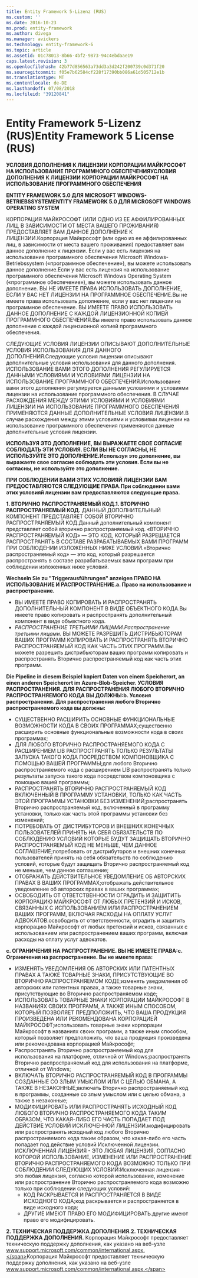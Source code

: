 ```yaml
---
title: Entity Framework 5-Lizenz (RUS)
ms.custom: ''
ms.date: 2016-10-23
ms.prod: entity-framework
ms.author: divega
ms.manager: avickers
ms.technology: entity-framework-6
ms.topic: article
ms.assetid: 01c78013-8b66-4bf2-9873-94c4ebdaae19
caps.latest.revision: 3
ms.openlocfilehash: 42b77d856563a73dd3a3d242f200739c0d371f20
ms.sourcegitcommit: f05e7b62584cf228f17390bb086a61d505712e1b
ms.translationtype: MT
ms.contentlocale: de-DE
ms.lasthandoff: 07/08/2018
ms.locfileid: "39120841"
---
```

# <a name="entity-framework-5-license-rus"></a><span data-ttu-id="b1005-102">Entity Framework 5-Lizenz (RUS)</span><span class="sxs-lookup"><span data-stu-id="b1005-102">Entity Framework 5 License (RUS)</span></span>
<span data-ttu-id="b1005-103">**УСЛОВИЯ ДОПОЛНЕНИЯ К ЛИЦЕНЗИИ КОРПОРАЦИИ МАЙКРОСОФТ НА ИСПОЛЬЗОВАНИЕ ПРОГРАММНОГО ОБЕСПЕЧЕНИЯ**</span><span class="sxs-lookup"><span data-stu-id="b1005-103">**УСЛОВИЯ ДОПОЛНЕНИЯ К ЛИЦЕНЗИИ КОРПОРАЦИИ МАЙКРОСОФТ НА ИСПОЛЬЗОВАНИЕ ПРОГРАММНОГО ОБЕСПЕЧЕНИЯ**</span></span>

<span data-ttu-id="b1005-104">**ENTITY FRAMEWORK 5.0 ДЛЯ MICROSOFT WINDOWS-BETRIEBSSYSTEM**</span><span class="sxs-lookup"><span data-stu-id="b1005-104">**ENTITY FRAMEWORK 5.0 ДЛЯ MICROSOFT WINDOWS OPERATING SYSTEM**</span></span>

<span data-ttu-id="b1005-105">КОРПОРАЦИЯ МАЙКРОСОФТ (ИЛИ ОДНО ИЗ ЕЕ АФФИЛИРОВАННЫХ ЛИЦ, В ЗАВИСИМОСТИ ОТ МЕСТА ВАШЕГО ПРОЖИВАНИЯ) ПРЕДОСТАВЛЯЕТ ВАМ ДАННОЕ ДОПОЛНЕНИЕ К ЛИЦЕНЗИИ.</span><span class="sxs-lookup"><span data-stu-id="b1005-105">Корпорация Майкрософт (или одно из ее аффилированных лиц, в зависимости от места вашего проживания) предоставляет вам данное дополнение к лицензии.</span></span> <span data-ttu-id="b1005-106">Если у вас есть лицензия на использование программного обеспечения Microsoft Windows-Betriebssystem («программное обеспечение»), вы можете использовать данное дополнение.</span><span class="sxs-lookup"><span data-stu-id="b1005-106">Если у вас есть лицензия на использование программного обеспечения Microsoft Windows Operating System («программное обеспечение»), вы можете использовать данное дополнение.</span></span> <span data-ttu-id="b1005-107">ВЫ НЕ ИМЕЕТЕ ПРАВА ИСПОЛЬЗОВАТЬ ДОПОЛНЕНИЕ, ЕСЛИ У ВАС НЕТ ЛИЦЕНЗИИ НА ПРОГРАММНОЕ ОБЕСПЕЧЕНИЕ.</span><span class="sxs-lookup"><span data-stu-id="b1005-107">Вы не имеете права использовать дополнение, если у вас нет лицензии на программное обеспечение.</span></span> <span data-ttu-id="b1005-108">ВЫ ИМЕЕТЕ ПРАВО ИСПОЛЬЗОВАТЬ ДАННОЕ ДОПОЛНЕНИЕ С КАЖДОЙ ЛИЦЕНЗИОННОЙ КОПИЕЙ ПРОГРАММНОГО ОБЕСПЕЧЕНИЯ.</span><span class="sxs-lookup"><span data-stu-id="b1005-108">Вы имеете право использовать данное дополнение с каждой лицензионной копией программного обеспечения.</span></span>

<span data-ttu-id="b1005-109">СЛЕДУЮЩИЕ УСЛОВИЯ ЛИЦЕНЗИИ ОПИСЫВАЮТ ДОПОЛНИТЕЛЬНЫЕ УСЛОВИЯ ИСПОЛЬЗОВАНИЯ ДЛЯ ДАННОГО ДОПОЛНЕНИЯ.</span><span class="sxs-lookup"><span data-stu-id="b1005-109">Следующие условия лицензии описывают дополнительные условия использования для данного дополнения.</span></span> <span data-ttu-id="b1005-110">ИСПОЛЬЗОВАНИЕ ВАМИ ЭТОГО ДОПОЛНЕНИЯ РЕГУЛИРУЕТСЯ ДАННЫМИ УСЛОВИЯМИ И УСЛОВИЯМИ ЛИЦЕНЗИИ НА ИСПОЛЬЗОВАНИЕ ПРОГРАММНОГО ОБЕСПЕЧЕНИЯ.</span><span class="sxs-lookup"><span data-stu-id="b1005-110">Использование вами этого дополнения регулируется данными условиями и условиями лицензии на использование программного обеспечения.</span></span> <span data-ttu-id="b1005-111">В СЛУЧАЕ РАСХОЖДЕНИЯ МЕЖДУ ЭТИМИ УСЛОВИЯМИ И УСЛОВИЯМИ ЛИЦЕНЗИИ НА ИСПОЛЬЗОВАНИЕ ПРОГРАММНОГО ОБЕСПЕЧЕНИЯ ПРИМЕНЯЮТСЯ ДАННЫЕ ДОПОЛНИТЕЛЬНЫЕ УСЛОВИЯ ЛИЦЕНЗИИ.</span><span class="sxs-lookup"><span data-stu-id="b1005-111">В случае расхождения между этими условиями и условиями лицензии на использование программного обеспечения применяются данные дополнительные условия лицензии.</span></span>

<span data-ttu-id="b1005-112">**ИСПОЛЬЗУЯ ЭТО ДОПОЛНЕНИЕ, ВЫ ВЫРАЖАЕТЕ СВОЕ СОГЛАСИЕ СОБЛЮДАТЬ ЭТИ УСЛОВИЯ. ЕСЛИ ВЫ НЕ СОГЛАСНЫ, НЕ ИСПОЛЬЗУЙТЕ ЭТО ДОПОЛНЕНИЕ.**</span><span class="sxs-lookup"><span data-stu-id="b1005-112">**Используя это дополнение, вы выражаете свое согласие соблюдать эти условия. Если вы не согласны, не используйте это дополнение.**</span></span>

<span data-ttu-id="b1005-113">**ПРИ СОБЛЮДЕНИИ ВАМИ ЭТИХ УСЛОВИЯЙ ЛИЦЕНЗИИ ВАМ ПРЕДОСТАВЛЯЮТСЯ СЛЕДУЮЩИЕ ПРАВА.**</span><span class="sxs-lookup"><span data-stu-id="b1005-113">**При соблюдении вами этих условияй лицензии вам предоставляются следующие права.**</span></span>

<span data-ttu-id="b1005-114">**1. ВТОРИЧНО РАСПРОСТРАНЯЕМЫЙ КОД.**</span><span class="sxs-lookup"><span data-stu-id="b1005-114">**1. ВТОРИЧНО РАСПРОСТРАНЯЕМЫЙ КОД.**</span></span> <span data-ttu-id="b1005-115">ДАННЫЙ ДОПОЛНИТЕЛЬНЫЙ КОМПОНЕНТ ПРЕДСТАВЛЯЕТ СОБОЙ ВТОРИЧНО РАСПРОСТРАНЯЕМЫЙ КОД.</span><span class="sxs-lookup"><span data-stu-id="b1005-115">Данный дополнительный компонент представляет собой вторично распространяемый код.</span></span> <span data-ttu-id="b1005-116">«ВТОРИЧНО РАСПРОСТРАНЯЕМЫЙ КОД» ― ЭТО КОД, КОТОРЫЙ РАЗРЕШАЕТСЯ РАСПРОСТРАНЯТЬ В СОСТАВЕ РАЗРАБАТЫВАЕМЫХ ВАМИ ПРОГРАММ ПРИ СОБЛЮДЕНИИ ИЗЛОЖЕННЫХ НИЖЕ УСЛОВИЙ.</span><span class="sxs-lookup"><span data-stu-id="b1005-116">«Вторично распространяемый код» ― это код, который разрешается распространять в составе разрабатываемых вами программ при соблюдении изложенных ниже условий.</span></span>

<span data-ttu-id="b1005-117">**Wechseln Sie zu "Triggerausführungen" anzeigen ПРАВО НА ИСПОЛЬЗОВАНИЕ И РАСПРОСТРАНЕНИЕ.**</span><span class="sxs-lookup"><span data-stu-id="b1005-117">**a. Право на использование и распространение.**</span></span>

-   <span data-ttu-id="b1005-118">ВЫ ИМЕЕТЕ ПРАВО КОПИРОВАТЬ И РАСПРОСТРАНЯТЬ ДОПОЛНИТЕЛЬНЫЙ КОМПОНЕНТ В ВИДЕ ОБЪЕКТНОГО КОДА.</span><span class="sxs-lookup"><span data-stu-id="b1005-118">Вы имеете право копировать и распространять дополнительный компонент в виде объектного кода.</span></span>
-   <span data-ttu-id="b1005-119">*РАСПРОСТРАНЕНИЕ ТРЕТЬИМИ ЛИЦАМИ.*</span><span class="sxs-lookup"><span data-stu-id="b1005-119">*Распространение третьими лицами.*</span></span> <span data-ttu-id="b1005-120">ВЫ МОЖЕТЕ РАЗРЕШИТЬ ДИСТРИБЬЮТОРАМ ВАШИХ ПРОГРАММ КОПИРОВАТЬ И РАСПРОСТРАНЯТЬ ВТОРИЧНО РАСПРОСТРАНЯЕМЫЙ КОД КАК ЧАСТЬ ЭТИХ ПРОГРАММ.</span><span class="sxs-lookup"><span data-stu-id="b1005-120">Вы можете разрешить дистрибьюторам ваших программ копировать и распространять Вторично распространяемый код как часть этих программ.</span></span>

<span data-ttu-id="b1005-121">**Die Pipeline in diesem Beispiel kopiert Daten von einem Speicherort, an einen anderen Speicherort im Azure-Blob-Speicher. УСЛОВИЯ РАСПРОСТРАНЕНИЯ. ДЛЯ РАСПРОСТРАНЕНИЯ ЛЮБОГО ВТОРИЧНО РАСПРОСТРАНЯЕМОГО КОДА ВЫ ДОЛЖНЫ:**</span><span class="sxs-lookup"><span data-stu-id="b1005-121">**b. Условия распространения. Для распространения любого Вторично распространяемого кода вы должны:**</span></span>

-   <span data-ttu-id="b1005-122">СУЩЕСТВЕННО РАСШИРИТЬ ОСНОВНЫЕ ФУНКЦИОНАЛЬНЫЕ ВОЗМОЖНОСТИ КОДА В СВОИХ ПРОГРАММАХ;</span><span class="sxs-lookup"><span data-stu-id="b1005-122">существенно расширить основные функциональные возможности кода в своих программах;</span></span>
-   <span data-ttu-id="b1005-123">ДЛЯ ЛЮБОГО ВТОРИЧНО РАСПРОСТРАНЯЕМОГО КОДА С РАСШИРЕНИЕМ LIB РАСПРОСТРАНЯТЬ ТОЛЬКО РЕЗУЛЬТАТЫ ЗАПУСКА ТАКОГО КОДА ПОСРЕДСТВОМ КОМПОНОВЩИКА С ПОМОЩЬЮ ВАШЕЙ ПРОГРАММЫ;</span><span class="sxs-lookup"><span data-stu-id="b1005-123">для любого Вторично распространяемого кода с расширением LIB распространять только результаты запуска такого кода посредством компоновщика с помощью вашей программы;</span></span>
-   <span data-ttu-id="b1005-124">РАСПРОСТРАНЯТЬ ВТОРИЧНО РАСПРОСТРАНЯЕМЫЙ КОД ВКЛЮЧЕННЫЙ В ПРОГРАММУ УСТАНОВКИ, ТОЛЬКО КАК ЧАСТЬ ЭТОЙ ПРОГРАММЫ УСТАНОВКИ БЕЗ ИЗМЕНЕНИЙ;</span><span class="sxs-lookup"><span data-stu-id="b1005-124">распространять Вторично распространяемый код, включенный в программу установки, только как часть этой программы установки без изменений;</span></span>
-   <span data-ttu-id="b1005-125">ПОТРЕБОВАТЬ ОТ ДИСТРИБУТОРОВ И ВНЕШНИХ КОНЕЧНЫХ ПОЛЬЗОВАТЕЛЕЙ ПРИНЯТЬ НА СЕБЯ ОБЯЗАТЕЛЬСТВ ПО СОБЛЮДЕНИЮ УСЛОВИЙ КОТОРЫЕ БУДУТ ЗАЩИЩАТЬ ВТОРИЧНО РАСПРОСТРАНЯЕМЫЙ КОД НЕ МЕНЬШЕ, ЧЕМ ДАННОЕ СОГЛАШЕНИЕ;</span><span class="sxs-lookup"><span data-stu-id="b1005-125">потребовать от дистрибуторов и внешних конечных пользователей принять на себя обязательств по соблюдению условий, которые будут защищать Вторично распространяемый код не меньше, чем данное соглашение;</span></span>
-   <span data-ttu-id="b1005-126">ОТОБРАЖАТЬ ДЕЙСТВИТЕЛЬНОЕ УВЕДОМЛЕНИЕ ОБ АВТОРСКИХ ПРАВАХ В ВАШИХ ПРОГРАММАХ;</span><span class="sxs-lookup"><span data-stu-id="b1005-126">отображать действительное уведомление об авторских правах в ваших программах;</span></span>
-   <span data-ttu-id="b1005-127">ОСВОБОДИТЬ ОТ ОТВЕТСТВЕННОСТИ ОГРАДИТЬ И ЗАЩИТИТЬ КОРПОРАЦИЮ МАЙКРОСОФТ ОТ ЛЮБЫХ ПРЕТЕНЗИЙ И ИСКОВ, СВЯЗАННЫХ С ИСПОЛЬЗОВАНИЕМ ИЛИ РАСПРОСТРАНЕНИЕМ ВАШИХ ПРОГРАММ, ВКЛЮЧАЯ РАСХОДЫ НА ОПЛАТУ УСЛУГ АДВОКАТОВ.</span><span class="sxs-lookup"><span data-stu-id="b1005-127">освободить от ответственности, оградить и защитить корпорацию Майкрософт от любых претензий и исков, связанных с использованием или распространением ваших программ, включая расходы на оплату услуг адвокатов.</span></span>

<span data-ttu-id="b1005-128">**c. ОГРАНИЧЕНИЯ НА РАСПРОСТРАНЕНИЕ. ВЫ НЕ ИМЕЕТЕ ПРАВА:**</span><span class="sxs-lookup"><span data-stu-id="b1005-128">**c. Ограничения на распространение. Вы не имеете права:**</span></span>

-   <span data-ttu-id="b1005-129">ИЗМЕНЯТЬ УВЕДОМЛЕНИЯ ОБ АВТОРСКИХ ИЛИ ПАТЕНТНЫХ ПРАВАХ А ТАКЖЕ ТОВАРНЫЕ ЗНАКИ, ПРИСУТСТВУЮЩИЕ ВО ВТОРИЧНО РАСПРОСТРАНЯЕМОМ КОДЕ;</span><span class="sxs-lookup"><span data-stu-id="b1005-129">изменять уведомления об авторских или патентных правах, а также товарные знаки, присутствующие во Вторично распространяемом коде;</span></span>
-   <span data-ttu-id="b1005-130">ИСПОЛЬЗОВАТЬ ТОВАРНЫЕ ЗНАКИ КОРПОРАЦИИ МАЙКРОСОФТ В НАЗВАНИЯХ СВОИХ ПРОГРАММ, А ТАКЖЕ ИНЫМ СПОСОБОМ, КОТОРЫЙ ПОЗВОЛЯЕТ ПРЕДПОЛОЖИТЬ, ЧТО ВАША ПРОДУКЦИЯ ПРОИЗВЕДЕНА ИЛИ РЕКОМЕНДОВАНА КОРПОРАЦИЕЙ МАЙКРОСОФТ;</span><span class="sxs-lookup"><span data-stu-id="b1005-130">использовать товарные знаки корпорации Майкрософт в названиях своих программ, а также иным способом, который позволяет предположить, что ваша продукция произведена или рекомендована корпорацией Майкрософт;</span></span>
-   <span data-ttu-id="b1005-131">Распространять Вторично распространяемый код для использования на платформе, отличной от Windows;</span><span class="sxs-lookup"><span data-stu-id="b1005-131">распространять Вторично распространяемый код для использования на платформе, отличной от Windows;</span></span>
-   <span data-ttu-id="b1005-132">ВКЛЮЧАТЬ ВТОРИЧНО РАСПРОСТРАНЯЕМЫЙ КОД В ПРОГРАММЫ СОЗДАННЫЕ СО ЗЛЫМ УМЫСЛОМ ИЛИ С ЦЕЛЬЮ ОБМАНА, А ТАКЖЕ В НЕЗАКОННЫЕ;</span><span class="sxs-lookup"><span data-stu-id="b1005-132">включать Вторично распространяемый код в программы, созданные со злым умыслом или с целью обмана, а также в незаконные;</span></span>
-   <span data-ttu-id="b1005-133">МОДИФИЦИРОВАТЬ ИЛИ РАСПРОСТРАНЯТЬ ИСХОДНЫЙ КОД ЛЮБОГО ВТОРИЧНО РАСПРОСТРАНЯЕМОГО КОДА ТАКИМ ОБРАЗОМ, ЧТО КАКАЯ-ЛИБО ЕГО ЧАСТЬ ПОПАДАЕТ ПОД ДЕЙСТВИЕ УСЛОВИЙ ИСКЛЮЧЕННОЙ ЛИЦЕНЗИИ.</span><span class="sxs-lookup"><span data-stu-id="b1005-133">модифицировать или распространять исходный код любого Вторично распространяемого кода таким образом, что какая-либо его часть попадает под действие условий Исключенной лицензии.</span></span> <span data-ttu-id="b1005-134">ИСКЛЮЧЕННАЯ ЛИЦЕНЗИЯ - ЭТО ЛЮБАЯ ЛИЦЕНЗИЯ, СОГЛАСНО КОТОРОЙ ИСПОЛЬЗОВАНИЕ, ИЗМЕНЕНИЕ ИЛИ РАСПРОСТРАНЕНИЕ ВТОРИЧНО РАСПРОСТРАНЯЕМОГО КОДА ВОЗМОЖНО ТОЛЬКО ПРИ СОБЛЮДЕНИИ СЛЕДУЮЩИХ УСЛОВИЙ:</span><span class="sxs-lookup"><span data-stu-id="b1005-134">Исключенная лицензия - это любая лицензия, согласно которой использование, изменение или распространение Вторично распространяемого кода возможно только при соблюдении следующих условий:</span></span>
    -   <span data-ttu-id="b1005-135">КОД РАСКРЫВАЕТСЯ И РАСПРОСТРАНЯЕТСЯ В ВИДЕ ИСХОДНОГО КОДА;</span><span class="sxs-lookup"><span data-stu-id="b1005-135">код раскрывается и распространяется в виде исходного кода;</span></span>
    -   <span data-ttu-id="b1005-136">ДРУГИЕ ИМЕЮТ ПРАВО ЕГО МОДИФИЦИРОВАТЬ.</span><span class="sxs-lookup"><span data-stu-id="b1005-136">другие имеют право его модифицировать.</span></span>

<span data-ttu-id="b1005-137">**2. ТЕХНИЧЕСКАЯ ПОДДЕРЖКА ДОПОЛНЕНИЯ.**</span><span class="sxs-lookup"><span data-stu-id="b1005-137">**2. ТЕХНИЧЕСКАЯ ПОДДЕРЖКА ДОПОЛНЕНИЯ.**</span></span> <span data-ttu-id="b1005-138">Корпорация Майкрософт предоставляет техническую поддержку дополнения, как указано на веб-узле www.support.microsoft.com/common/international.aspx.</span><span class="sxs-lookup"><span data-stu-id="b1005-138">Корпорация Майкрософт предоставляет техническую поддержку дополнения, как указано на веб-узле www.support.microsoft.com/common/international.aspx.</span></span>
